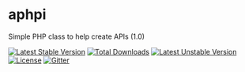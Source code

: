 # aphpi
Simple PHP class to help create APIs (1.0)

[![Latest Stable Version](https://poser.pugx.org/acidjazz/aphpi/v/stable.svg)](https://packagist.org/packages/acidjazz/aphpi)
[![Total Downloads](https://poser.pugx.org/acidjazz/aphpi/downloads.svg)](https://packagist.org/packages/acidjazz/aphpi)
[![Latest Unstable Version](https://poser.pugx.org/acidjazz/aphpi/v/unstable.svg)](https://packagist.org/packages/acidjazz/aphpi)
[![License](https://poser.pugx.org/acidjazz/aphpi/license.svg)](https://packagist.org/packages/acidjazz/aphpi)
[![Gitter](https://img.shields.io/badge/GITTER-join%20chat-green.svg)](https://gitter.im/acidjazz/aphpi?utm_source=badge&utm_medium=badge&utm_campaign=pr-badge&utm_content=badge)



